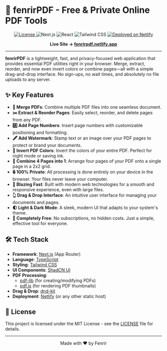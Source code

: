 
# 🐺 fenrirPDF - Free & Private Online PDF Tools

<p align="center">
  <a href="https://github.com/fenrir-app/fenrirpdf/blob/main/LICENSE">
    <img src="https://img.shields.io/badge/license-MIT-yellow.svg" alt="License">
  </a>
  <img src="https://img.shields.io/badge/Next.js-14-blue?logo=nextdotjs" alt="Next.js">
  <img src="https://img.shields.io/badge/React-18-61DAFB?logo=react" alt="React">
  <img src="https://img.shields.io/badge/Tailwind_CSS-3.4-38B2AC?logo=tailwindcss" alt="Tailwind CSS">
  <a href="https://fenrirpdf.netlify.app">
    <img src="https://img.shields.io/badge/deployed_on-Netlify-00C7B7?logo=netlify" alt="Deployed on Netlify">
  </a>
</p>

<p align="center">
  <strong>Live Site → <a href="https://fenrirpdf.netlify.app">fenrirpdf.netlify.app</a></strong>
</p>

---

**fenrirPDF** is a lightweight, fast, and privacy-focused web application that provides essential PDF utilities right in your browser. Merge, extract, reorder, and now even invert colors or combine pages—all with a simple drag-and-drop interface. No sign-ups, no wait times, and absolutely no file uploads to any server.

## ✨ Key Features

-   **📄 Merge PDFs**: Combine multiple PDF files into one seamless document.
-   **✂️ Extract & Reorder Pages**: Easily select, reorder, and delete pages from any PDF.
-   **#️⃣ Add Page Numbers**: Insert page numbers with customizable positioning and formatting.
-   **🖋️ Add Watermark**: Stamp text or an image over your PDF pages to protect or brand your documents.
-   **🎨 Invert PDF Colors**: Invert the colors of your entire PDF. Perfect for night mode or saving ink.
-   **🔲 Combine 4 Pages into 1**: Arrange four pages of your PDF onto a single page in a 2x2 grid.
-   **🔒 100% Private**: All processing is done entirely on your device in the browser. Your files never leave your computer.
-   **💨 Blazing Fast**: Built with modern web technologies for a smooth and responsive experience, even with large files.
-   **👆 Drag & Drop Interface**: An intuitive user interface for managing your documents and pages.
-   **🌓 Light & Dark Mode**: A sleek, modern UI that adapts to your system's theme.
-   **💸 Completely Free**: No subscriptions, no hidden costs. Just a simple, effective tool for everyone.

## 🛠️ Tech Stack

-   **Framework**: [Next.js](https://nextjs.org/) (App Router)
-   **Language**: [TypeScript](https://www.typescriptlang.org/)
-   **Styling**: [Tailwind CSS](https://tailwindcss.com/)
-   **UI Components**: [ShadCN UI](https://ui.shadcn.com/)
-   **PDF Processing**: 
    -   [pdf-lib](https://pdf-lib.js.org/) (for creating/modifying PDFs)
    -   [pdf.js](https://mozilla.github.io/pdf.js/) (for rendering PDF thumbnails)
-   **Drag & Drop**: [dnd-kit](https://dndkit.com/)
-   **Deployment**: [Netlify](https://www.netlify.com/) (or any other static host)

## 📜 License

This project is licensed under the MIT License - see the [LICENSE](LICENSE) file for details.

---

<p align="center">Made with ❤️ by Fenrir</p>
